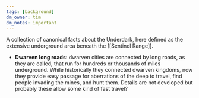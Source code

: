 ```yaml
---
tags: [background]
dm_owner: tim
dm_notes: important
---
```


A collection of canonical facts about the Underdark, here defined as the extensive underground area beneath the [[Sentinel Range]].


- **Dwarven long roads**: dwarven cities are connected by long roads, as they are called, that run for hundreds or thousands of miles underground. While historically they connected dwarven kingdoms, now they provide easy passage for aberrations of the deep to travel, find people invading the mines, and hunt them. Details are not developed but probably these allow some kind of fast travel?